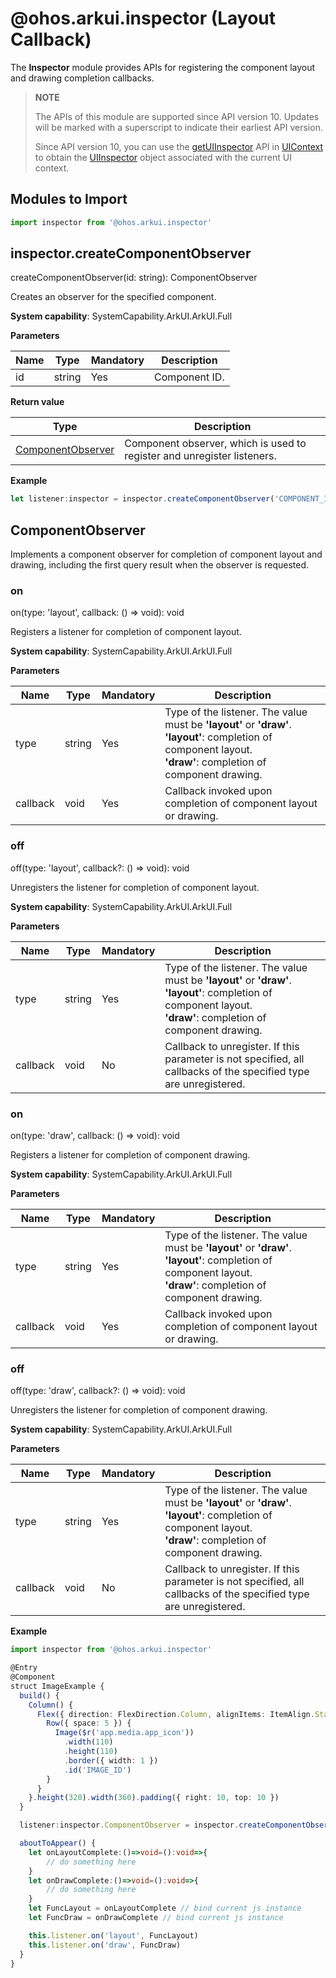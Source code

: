 # @ohos.arkui.inspector (Layout Callback)

The **Inspector** module provides APIs for registering the component layout and drawing completion callbacks.

> **NOTE**
>
> The APIs of this module are supported since API version 10. Updates will be marked with a superscript to indicate their earliest API version.
>
> Since API version 10, you can use the [getUIInspector](./js-apis-arkui-UIContext.md#getuiinspector) API in [UIContext](./js-apis-arkui-UIContext.md#uicontext) to obtain the [UIInspector](./js-apis-arkui-UIContext.md#uiinspector) object associated with the current UI context.

## Modules to Import

```ts
import inspector from '@ohos.arkui.inspector'
```

## inspector.createComponentObserver

createComponentObserver(id: string): ComponentObserver

Creates an observer for the specified component.

**System capability**: SystemCapability.ArkUI.ArkUI.Full

**Parameters**

| Name| Type  | Mandatory| Description      |
| ------ | ------ | ---- | ---------- |
| id     | string | Yes  | Component ID.|

**Return value**

| Type             | Description                                            |
| ----------------- | ------------------------------------------------ |
|[ComponentObserver](#componentobserver)| Component observer, which is used to register and unregister listeners.|

**Example**

```ts
let listener:inspector = inspector.createComponentObserver('COMPONENT_ID'); // Listen for callback events of the component whose ID is COMPONENT_ID.
```

## ComponentObserver

Implements a component observer for completion of component layout and drawing, including the first query result when the observer is requested.

### on

on(type: 'layout', callback: () => void): void

Registers a listener for completion of component layout.

**System capability**: SystemCapability.ArkUI.ArkUI.Full

**Parameters**

| Name  | Type  | Mandatory| Description|
| -------- | ------ | ---- | -------------------------------------|
| type     | string | Yes  | Type of the listener. The value must be **'layout'** or **'draw'**.<br>**'layout'**: completion of component layout.<br>**'draw'**: completion of component drawing.|
| callback | void   | Yes  | Callback invoked upon completion of component layout or drawing.|

### off

off(type: 'layout', callback?: () => void): void

Unregisters the listener for completion of component layout.

**System capability**: SystemCapability.ArkUI.ArkUI.Full

**Parameters**

| Name  | Type  | Mandatory| Description|
| -------- | ------ | ---- | -------------------------------------------- |
| type     | string | Yes  | Type of the listener. The value must be **'layout'** or **'draw'**.<br>**'layout'**: completion of component layout.<br>**'draw'**: completion of component drawing.|
| callback | void   | No  | Callback to unregister. If this parameter is not specified, all callbacks of the specified type are unregistered.|

### on

on(type: 'draw', callback: () => void): void

Registers a listener for completion of component drawing.

**System capability**: SystemCapability.ArkUI.ArkUI.Full

**Parameters**

| Name  | Type  | Mandatory| Description                                                        |
| -------- | ------ | ---- | ------------------------------------------------------------ |
| type     | string | Yes  | Type of the listener. The value must be **'layout'** or **'draw'**.<br>**'layout'**: completion of component layout.<br>**'draw'**: completion of component drawing.|
| callback | void   | Yes  | Callback invoked upon completion of component layout or drawing.                                    |

### off

off(type: 'draw', callback?: () => void): void

Unregisters the listener for completion of component drawing.

**System capability**: SystemCapability.ArkUI.ArkUI.Full

**Parameters**

| Name  | Type  | Mandatory| Description                                                        |
| -------- | ------ | ---- | ------------------------------------------------------------ |
| type     | string | Yes  | Type of the listener. The value must be **'layout'** or **'draw'**.<br>**'layout'**: completion of component layout.<br>**'draw'**: completion of component drawing.|
| callback | void   | No  | Callback to unregister. If this parameter is not specified, all callbacks of the specified type are unregistered.|

**Example**

  ```ts
  import inspector from '@ohos.arkui.inspector'

  @Entry
  @Component
  struct ImageExample {
    build() {
      Column() {
        Flex({ direction: FlexDirection.Column, alignItems: ItemAlign.Start }) {
          Row({ space: 5 }) {
            Image($r('app.media.app_icon'))
              .width(110)
              .height(110)
              .border({ width: 1 })
              .id('IMAGE_ID')
          }
        }
      }.height(320).width(360).padding({ right: 10, top: 10 })
    }

    listener:inspector.ComponentObserver = inspector.createComponentObserver('IMAGE_ID')

    aboutToAppear() {
      let onLayoutComplete:()=>void=():void=>{
          // do something here
      }
      let onDrawComplete:()=>void=():void=>{
          // do something here
      }
      let FuncLayout = onLayoutComplete // bind current js instance
      let FuncDraw = onDrawComplete // bind current js instance

      this.listener.on('layout', FuncLayout)
      this.listener.on('draw', FuncDraw)
    }
  }
  ```
